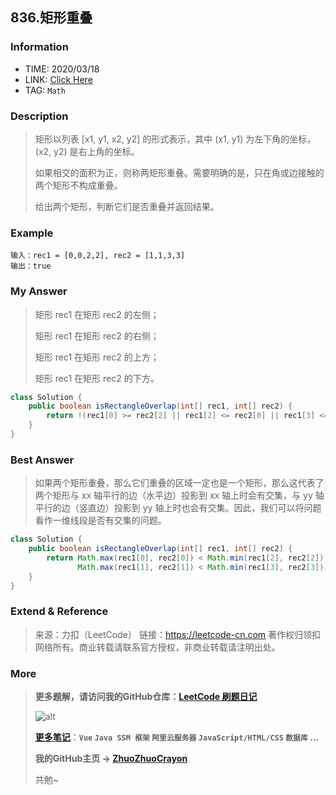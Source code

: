 ## 836.矩形重叠

### Information

* TIME: 2020/03/18
* LINK: [Click Here](https://leetcode-cn.com/problems/rectangle-overlap/)
* TAG: `Math`

### Description

> 矩形以列表 [x1, y1, x2, y2] 的形式表示，其中 (x1, y1) 为左下角的坐标，(x2, y2) 是右上角的坐标。
>
> 如果相交的面积为正，则称两矩形重叠。需要明确的是，只在角或边接触的两个矩形不构成重叠。
>
> 给出两个矩形，判断它们是否重叠并返回结果。
>

### Example

```text
输入：rec1 = [0,0,2,2], rec2 = [1,1,3,3]
输出：true
```

### My Answer

> 矩形 rec1 在矩形 rec2 的左侧；
>
> 矩形 rec1 在矩形 rec2 的右侧；
>
> 矩形 rec1 在矩形 rec2 的上方；
>
> 矩形 rec1 在矩形 rec2 的下方。
>

```java
class Solution {
    public boolean isRectangleOverlap(int[] rec1, int[] rec2) {
        return !(rec1[0] >= rec2[2] || rec1[2] <= rec2[0] || rec1[3] <= rec2[1] || rec1[1] >= rec2[3]);
    }
}
```

### Best Answer

> 如果两个矩形重叠，那么它们重叠的区域一定也是一个矩形，那么这代表了两个矩形与 xx 轴平行的边（水平边）投影到 xx 轴上时会有交集，与 yy 轴平行的边（竖直边）投影到 yy 轴上时也会有交集。因此，我们可以将问题看作一维线段是否有交集的问题。
>

```java
class Solution {
    public boolean isRectangleOverlap(int[] rec1, int[] rec2) {
        return Math.max(rec1[0], rec2[0]) < Math.min(rec1[2], rec2[2]) && 
               Math.max(rec1[1], rec2[1]) < Math.min(rec1[3], rec2[3]);
    }
}
```

### Extend & Reference

> 来源：力扣（LeetCode）
> 链接：https://leetcode-cn.com
> 著作权归领扣网络所有。商业转载请联系官方授权，非商业转载请注明出处。

### More

> **更多题解，请访问我的GitHub仓库：[LeetCode 刷题日记](https://github.com/ZhuoZhuoCrayon/my-Nodes/blob/master/Daily/README_2020.md)**
>
> ![alt](https://raw.githubusercontent.com/ZhuoZhuoCrayon/my-Nodes/master/Daily/img/mynode.png)
>
> [**更多笔记**](https://github.com/ZhuoZhuoCrayon/my-Nodes)：**`Vue` `Java SSM 框架` `阿里云服务器` `JavaScript/HTML/CSS`   `数据库` ...**
>
> **我的GitHub主页 -> [ZhuoZhuoCrayon](https://github.com/ZhuoZhuoCrayon)**
>
> 共勉~


